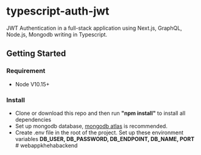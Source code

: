 # typescript-auth-jwt

JWT Authentication in a full-stack application using Next.js, GraphQL, Node.js, Mongodb writing in Typescript.

## Getting Started
### Requirement
- Node V10.15+

### Install
- Clone or download this repo and then run **"npm install"** to install all dependencies
- Set up mongodb database, [mongodb atlas](https://www.mongodb.com/cloud/atlas) is recommended.
- Create .env file in the root of the project. Set up these environment variables **DB_USER, DB_PASSWORD, DB_ENDPOINT, DB_NAME, PORT**
#   w e b a p p k h e h a b a c k e n d  
 
